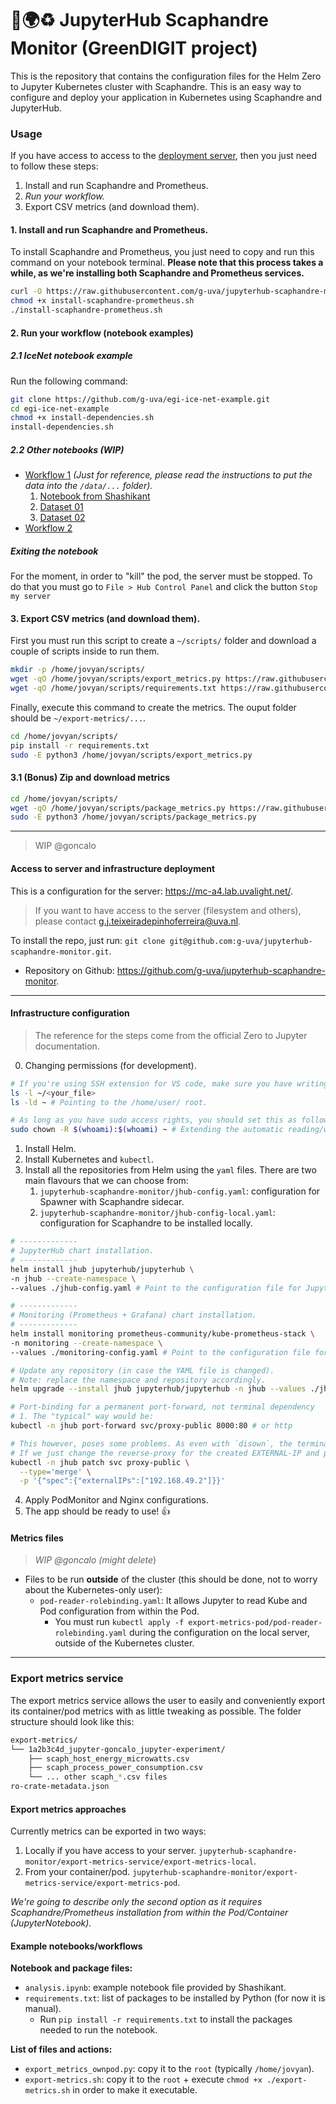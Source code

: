 # 🌱🌍♻️ JupyterHub Scaphandre Monitor (GreenDIGIT project)
This is the repository that contains the configuration files for the Helm Zero to Jupyter Kubernetes cluster with Scaphandre. This is an easy way to configure and deploy your application in Kubernetes using Scaphandre and JupyterHub.

### Usage
If you have access to access to the [deployment server](https://mc-a4.lab.uvalight.net), then you just need to follow these steps:
1. Install and run Scaphandre and Prometheus.
2. *Run your workflow.*
3. Export CSV metrics (and download them).

#### 1. Install and run Scaphandre and Prometheus.
To install Scaphandre and Prometheus, you just need to copy and run this command on your notebook terminal.
**Please note that this process takes a while, as we're installing both Scaphandre and Prometheus services.**
```sh
curl -O https://raw.githubusercontent.com/g-uva/jupyterhub-scaphandre-monitor/refs/heads/master/scaphandre-prometheus-ownpod/install-scaphandre-prometheus.sh
chmod +x install-scaphandre-prometheus.sh
./install-scaphandre-prometheus.sh
```

#### 2. Run your workflow (notebook examples)
##### 2.1 IceNet notebook example
Run the following command:
```sh
git clone https://github.com/g-uva/egi-ice-net-example.git
cd egi-ice-net-example
chmod +x install-dependencies.sh
install-dependencies.sh
```

##### 2.2 Other notebooks (WIP)
- [Workflow 1](https://github.com/shashikantilager/data-center-characterization) *(Just for reference, please read the instructions to put the data into the `/data/...` folder).*
    1. [Notebook from Shashikant](https://drive.google.com/file/d/1FUi9xw3Y0VuzUhbqicEM2HnDONcNtgwB/view?usp=drive_link)
    2. [Dataset 01](https://drive.google.com/file/d/1cW7jggF2-TmPBrQEpJDtx0vOYs5Me8Cg/view?usp=drive_link)
    3. [Dataset 02](https://drive.google.com/file/d/1svqM1wrkxtCk9nZ90aJEvXGlBnNr8kRN/view?usp=drive_link) 
- [Workflow 2](https://github.com/atlarge-research/2024-icpads-hpc-workload-characterization)

##### Exiting the notebook
For the moment, in order to "kill" the pod, the server must be stopped. To do that you must go to `File > Hub Control Panel` and click the button `Stop my server`


#### 3. Export CSV metrics (and download them).
First you must run this script to create a `~/scripts/` folder and download a couple of scripts inside to run them.
```sh
mkdir -p /home/jovyan/scripts/
wget -qO /home/jovyan/scripts/export_metrics.py https://raw.githubusercontent.com/g-uva/jupyterhub-scaphandre-monitor/refs/heads/master/export-metrics-service/export-metrics-pod/export_metrics_ownpod_container.py
wget -qO /home/jovyan/scripts/requirements.txt https://raw.githubusercontent.com/g-uva/jupyterhub-scaphandre-monitor/refs/heads/master/export-metrics-service/export-metrics-pod/requirements.txt
```

Finally, execute this command to create the metrics. The ouput folder should be `~/export-metrics/...`.
```sh
cd /home/jovyan/scripts/
pip install -r requirements.txt
sudo -E python3 /home/jovyan/scripts/export_metrics.py
```

#### 3.1 (Bonus) Zip and download metrics
```sh
cd /home/jovyan/scripts/
wget -qO /home/jovyan/scripts/package_metrics.py https://raw.githubusercontent.com/g-uva/jupyterhub-scaphandre-monitor/refs/heads/master/export-metrics-service/export-metrics-pod/package_metrics.py
sudo -E python3 /home/jovyan/scripts/package_metrics.py
```

---
> WIP @goncalo
#### Access to server and infrastructure deployment
This is a configuration for the server: https://mc-a4.lab.uvalight.net/.
> If you want to have access to the server (filesystem and others), please contact g.j.teixeiradepinhoferreira@uva.nl.

To install the repo, just run: `git clone git@github.com:g-uva/jupyterhub-scaphandre-monitor.git`.
- Repository on Github: https://github.com/g-uva/jupyterhub-scaphandre-monitor.

---

#### Infrastructure configuration
> The reference for the steps come from the official Zero to Jupyter documentation.
0. Changing permissions (for development).
```sh
# If you're using SSH extension for VS code, make sure you have writing permissions:
ls -l ~/<your_file>
ls -ld ~ # Pointing to the /home/user/ root.

# As long as you have sudo access rights, you should set this as follows:
sudo chown -R $(whoami):$(whoami) ~ # Extending the automatic reading/writing access rights to the home folder.
```

1. Install Helm.
2. Install Kubernetes and `kubectl`.
3. Install all the repositories from Helm using the `yaml` files. There are two main flavours that we can choose from:
    1. `jupyterhub-scaphandre-monitor/jhub-config.yaml`: configuration for Spawner with Scaphandre sidecar.
    2. `jupyterhub-scaphandre-monitor/jhub-config-local.yaml`: configuration for Scaphandre to be installed locally.
```sh
# -------------
# JupyterHub chart installation.
# -------------
helm install jhub jupyterhub/jupyterhub \
-n jhub --create-namespace \
--values ./jhub-config.yaml # Point to the configuration file for JupyterHub.

# -------------
# Monitoring (Prometheus + Grafana) chart installation.
# -------------
helm install monitoring prometheus-community/kube-prometheus-stack \
-n monitoring --create-namespace \
--values ./monitoring-config.yaml # Point to the configuration file for Monitoring.

# Update any repository (in case the YAML file is changed).
# Note: replace the namespace and repository accordingly.
helm upgrade --install jhub jupyterhub/jupyterhub -n jhub --values ./jhub-config.yaml

# Port-binding for a permanent port-forward, not terminal dependency
# 1. The "typical" way would be:
kubectl -n jhub port-forward svc/proxy-public 8000:80 # or http

# This however, poses some problems. As even with `disown`, the terminal is tied to the serving.
# If we just change the reverse-proxy for the created EXTERNAL-IP and patch it, we have Kubernetes receiving
kubectl -n jhub patch svc proxy-public \
  --type='merge' \
  -p '{"spec":{"externalIPs":["192.168.49.2"]}}'

```

4. Apply PodMonitor and Nginx configurations.
5. The app should be ready to use! 👍

#### Metrics files
> *WIP @goncalo (might delete*)
- Files to be run **outside** of the cluster (this should be done, not to worry about the Kubernetes-only user):
     - `pod-reader-rolebinding.yaml`: It allows Jupyter to read Kube and Pod configuration from within the Pod.
          - You must run `kubectl apply -f export-metrics-pod/pod-reader-rolebinding.yaml` during the configuration on the local server, outside of the Kubernetes cluster.
---

### Export metrics service
The export metrics service allows the user to easily and conveniently export its container/pod metrics with as little tweaking as possible. The folder structure should look like this:

```sh
export-metrics/
└── 1a2b3c4d_jupyter-goncalo_jupyter-experiment/
    ├── scaph_host_energy_microwatts.csv
    ├── scaph_process_power_consumption.csv
    └── ... other scaph_*.csv files
ro-crate-metadata.json
```

#### Export metrics approaches
Currently metrics can be exported in two ways:
1. Locally if you have access to your server. `jupyterhub-scaphandre-monitor/export-metrics-service/export-metrics-local`.
2. From your container/pod. `jupyterhub-scaphandre-monitor/export-metrics-service/export-metrics-pod`.

*We're going to describe only the second option as it requires Scaphandre/Prometheus installation from within the Pod/Container (JupyterNotebook).*

#### Example notebooks/workflows
<!-- - Download the script files from the [Google Drive folder](https://drive.google.com/drive/folders/1NuyVLMKWd6GW7lNOmeb9H2g25PlrpqXT?usp=drive_link). -->

**Notebook and package files:**
- `analysis.ipynb`: example notebook file provided by Shashikant.
- `requirements.txt`: list of packages to be installed by Python (for now it is manual).
    - Run `pip install -r requirements.txt` to install the packages needed to run the notebook.

**List of files and actions:**
- `export_metrics_ownpod.py`: copy it to the `root` (typically `/home/jovyan`).
- `export-metrics.sh`: copy it to the `root` + execute `chmod +x ./export-metrics.sh` in order to make it executable.
